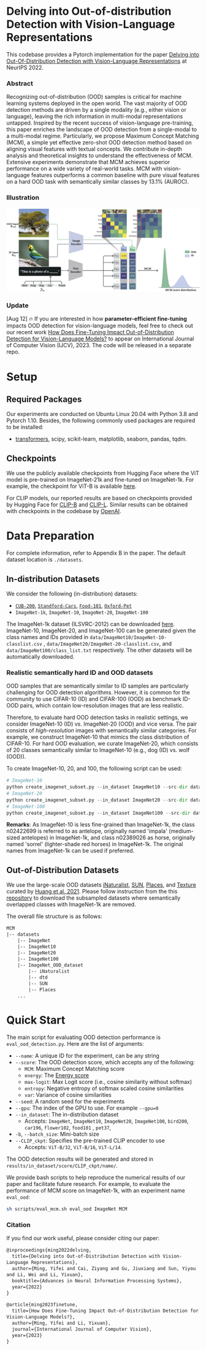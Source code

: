 # Delving into Out-of-distribution Detection with Vision-Language Representations

This codebase provides a Pytorch implementation for the paper [Delving into Out-Of-Distribution Detection with Vision-Language Representations](https://openreview.net/forum?id=KnCS9390Va) at NeurIPS 2022.

### Abstract

Recognizing out-of-distribution (OOD) samples is critical for machine learning systems deployed in the open world. The vast majority of OOD detection methods are driven by a single modality (e.g., either vision or language), leaving the rich information in multi-modal representations untapped. Inspired by the recent success of vision-language pre-training, this paper enriches the landscape of OOD detection from a single-modal to a multi-modal regime. Particularly, we propose Maximum Concept Matching (MCM), a simple yet effective zero-shot OOD detection method based on aligning visual features with textual concepts. We contribute in-depth analysis and theoretical insights to understand the effectiveness of MCM. Extensive experiments demonstrate that MCM achieves superior performance on a wide variety of real-world tasks. MCM with vision-language features outperforms a common baseline with pure visual features on a hard OOD task with semantically similar classes by 13.1% (AUROC). 

### Illustration

![Arch_figure](readme_figs/Arch_figure.png)


### Update
[Aug 12] 🔥 If you are interested in how **parameter-efficient fine-tuning** impacts OOD detection for vision-language models, feel free to check out our recent work [How Does Fine-Tuning Impact Out-of-Distribution Detection for Vision-Language Models?](https://arxiv.org/abs/2306.06048) to appear on International Journal of Computer Vision (IJCV), 2023. The code will be released in a separate repo. 

# Setup

## Required Packages

Our experiments are conducted on Ubuntu Linux 20.04 with Python 3.8 and Pytorch 1.10. Besides, the following commonly used packages are required to be installed:

- [transformers](https://huggingface.co/docs/transformers/installation), scipy, scikit-learn, matplotlib, seaborn, pandas, tqdm. 

## Checkpoints

We use the publicly available checkpoints from Hugging Face where the ViT model is pre-trained on ImageNet-21k and fine-tuned on ImageNet-1k. For example, the checkpoint for ViT-B is available [here](https://huggingface.co/google/vit-base-patch16-224). 

For CLIP models, our reported results are based on checkpoints provided by Hugging Face for [CLIP-B](https://huggingface.co/openai/clip-vit-base-patch16) and [CLIP-L](https://huggingface.co/openai/clip-vit-large-patch14). Similar results can be obtained with checkpoints in the codebase by [OpenAI](https://github.com/openai/CLIP). 



# Data Preparation

For complete information, refer to Appendix B in the paper. The default dataset location is `./datasets`.

## In-distribution Datasets

We consider the following (in-distribution) datasets:

- [`CUB-200`](http://www.vision.caltech.edu/datasets/cub_200_2011/), [`Standford-Cars`](http://ai.stanford.edu/~jkrause/cars/car_dataset.html), [`Food-101`](https://data.vision.ee.ethz.ch/cvl/datasets_extra/food-101/), [`Oxford-Pet`](https://www.robots.ox.ac.uk/~vgg/data/pets/)
- `ImageNet-1k`, `ImageNet-10`, `ImageNet-20`, `ImageNet-100`

The ImageNet-1k dataset (ILSVRC-2012) can be downloaded [here](https://image-net.org/challenges/LSVRC/2012/index.php#). ImageNet-10, ImageNet-20, and ImageNet-100 can be generated given the class names and IDs provided in `data/ImageNet10/ImageNet-10-classlist.csv` , `data/ImageNet20/ImageNet-20-classlist.csv`, and `data/ImageNet100/class_list.txt` respectively. The other datasets will be automatically downloaded.



### Realistic semantically hard ID and OOD datasets 

OOD samples that are semantically similar to ID samples are particularly challenging for OOD detection algorithms. However, it is common for the community to use CIFAR-10 (ID) and CIFAR-100 (OOD) as benchmark ID-OOD pairs, which contain low-resolution images that are less realistic.  

Therefore, to evaluate hard OOD detection tasks in realistic settings, we consider ImageNet-10 (ID) vs. ImageNet-20 (OOD) and vice versa. The pair consists of *high-resolution* images with semantically similar categories.  For example, we construct ImageNet-10 that mimics the class distribution of CIFAR-10. For hard OOD evaluation, we curate ImageNet-20, which consists of 20 classes semantically similar to ImageNet-10 (e.g., dog (ID) vs. wolf (OOD)).

To create ImageNet-10, 20, and 100, the following script can be used:

```python
# ImageNet-10 
python create_imagenet_subset.py --in_dataset ImageNet10 --src-dir datasets/ImageNet --dst-dir datasets
# ImageNet-20
python create_imagenet_subset.py --in_dataset ImageNet20 --src-dir datasets/ImageNet --dst-dir datasets
# ImageNet-100
python create_imagenet_subset.py --in_dataset ImageNet100 --src-dir datasets/ImageNet --dst-dir datasets
```

**Remarks**: As ImageNet-10 is less fine-grained than ImageNet-1k, the class n02422699 is referred to as antelope, originally named 'impala' (medium-sized antelopes) in ImageNet-1k, and class n02389026 as horse, originally named 'sorrel' (lighter-shade red horses) in ImageNet-1k. The original names from ImageNet-1k can be used if preferred.



## Out-of-Distribution Datasets

We use the large-scale OOD datasets [iNaturalist](https://arxiv.org/abs/1707.06642), [SUN](https://vision.princeton.edu/projects/2010/SUN/), [Places](https://arxiv.org/abs/1610.02055), and [Texture](https://arxiv.org/abs/1311.3618) curated by [Huang et al. 2021](https://arxiv.org/abs/2105.01879). Please follow instruction from the this [repository](https://github.com/deeplearning-wisc/large_scale_ood#out-of-distribution-dataset) to download the subsampled datasets where semantically overlapped classes with ImageNet-1k are removed.

The overall file structure is as follows:

```
MCM
|-- datasets
    |-- ImageNet
    |-- ImageNet10
    |-- ImageNet20
    |-- ImageNet100
    |-- ImageNet_OOD_dataset
        |-- iNaturalist
        |-- dtd
        |-- SUN
        |-- Places
    ...
```

# Quick Start

The main script for evaluating OOD detection performance is `eval_ood_detection.py`. Here are the list of arguments:

- `--name`: A unique ID for the experiment, can be any string
- `--score`: The OOD detection score, which accepts any of the following:
  - `MCM`: Maximum Concept Matching score
  - `energy`: The [Energy score](https://proceedings.neurips.cc/paper/2020/hash/f5496252609c43eb8a3d147ab9b9c006-Abstract.html)
  - `max-logit`: Max Logit score (i.e., cosine similarity without softmax)
  - `entropy`: Negative entropy of softmax scaled cosine similarities
  - `var`: Variance of cosine similarities
- `--seed`: A random seed for the experiments
- `--gpu`: The index of the GPU to use. For example `--gpu=0`
- `--in_dataset`: The in-distribution dataset
  - Accepts:  `ImageNet`, `ImageNet10`, `ImageNet20`, `ImageNet100`, `bird200`, `car196`, `flower102`, `food101` , `pet37`,
- `-b`, `--batch_size`: Mini-batch size
- `--CLIP_ckpt`: Specifies the pre-trained CLIP encoder to use
  - Accepts: `ViT-B/32`, `ViT-B/16`, `ViT-L/14`.

The OOD detection results will be generated and stored in  `results/in_dataset/score/CLIP_ckpt/name/`. 

We provide bash scripts to help reproduce the numerical results of our paper and facilitate future research.  For example, to evaluate the performance of MCM score on ImageNet-1k, with an experiment name `eval_ood`: 

```sh
sh scripts/eval_mcm.sh eval_ood ImageNet MCM
```



### Citation

If you find our work useful, please consider citing our paper:

```
@inproceedings{ming2022delving,
  title={Delving into Out-of-Distribution Detection with Vision-Language Representations},
  author={Ming, Yifei and Cai, Ziyang and Gu, Jiuxiang and Sun, Yiyou and Li, Wei and Li, Yixuan},
  booktitle={Advances in Neural Information Processing Systems},
  year={2022}
}
```

```
@article{ming2023finetune,
  title={How Does Fine-Tuning Impact Out-of-Distribution Detection for Vision-Language Models?},
  author={Ming, Yifei and Li, Yixuan},
  journal={International Journal of Computer Vision},
  year={2023}
}
```

